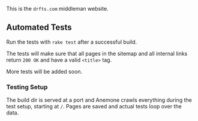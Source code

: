 This is the `drfts.com` middleman website.

## Automated Tests

Run the tests with `rake test` after a successful build.

The tests will make sure that all pages in the sitemap and all internal
links return `200 OK` and have a valid `<title>` tag.

More tests will be added soon.

### Testing Setup
The build dir is served at a port and Anemone crawls everything during
the test setup, starting at `/`. Pages are saved and actual tests loop
over the data.
